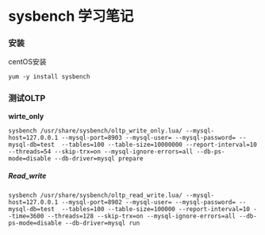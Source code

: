 # sysbench 学习笔记

### 安装

centOS安装

```shell
yum -y install sysbench
```

### 测试OLTP

**wirte_only**

```shell
sysbench /usr/share/sysbench/oltp_write_only.lua/ --mysql-host=127.0.0.1 --mysql-port=8903 --mysql-user= --mysql-password= --mysql-db=test  --tables=100 --table-size=10000000 --report-interval=10 --threads=54 --skip-trx=on --mysql-ignore-errors=all --db-ps-mode=disable --db-driver=mysql prepare
```

##### Read_write

```shell
sysbench /usr/share/sysbench/oltp_read_write.lua/ --mysql-host=127.0.0.1 --mysql-port=8902 --mysql-user= --mysql-password= --mysql-db=test  --tables=100 --table-size=100000 --report-interval=10 --time=3600 --threads=128 --skip-trx=on --mysql-ignore-errors=all --db-ps-mode=disable --db-driver=mysql run
```

